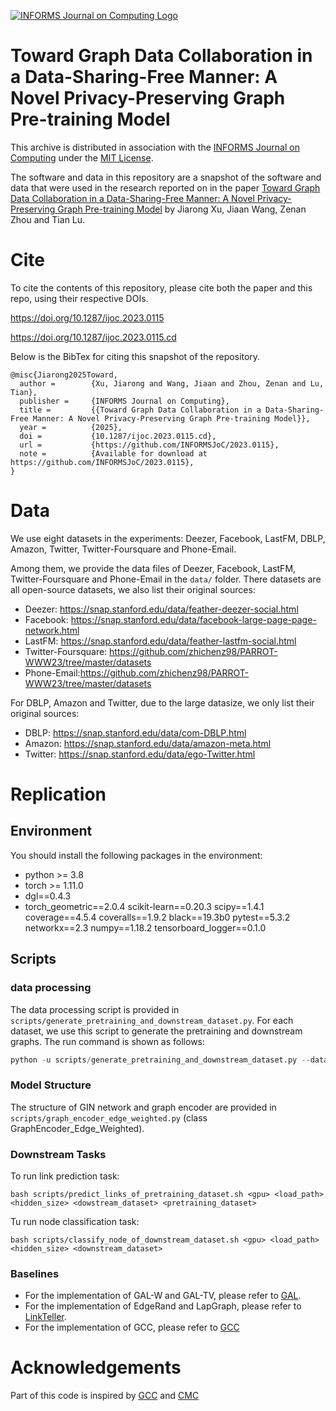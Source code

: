 [![INFORMS Journal on Computing Logo](https://INFORMSJoC.github.io/logos/INFORMS_Journal_on_Computing_Header.jpg)](https://pubsonline.informs.org/journal/ijoc)

# Toward Graph Data Collaboration in a Data-Sharing-Free Manner: A Novel Privacy-Preserving Graph Pre-training Model

This archive is distributed in association with the [INFORMS Journal on
Computing](https://pubsonline.informs.org/journal/ijoc) under the [MIT License](LICENSE).

The software and data in this repository are a snapshot of the software and data
that were used in the research reported on in the paper 
[Toward Graph Data Collaboration in a Data-Sharing-Free Manner: A Novel Privacy-Preserving Graph Pre-training Model](https://doi.org/10.1287/ijoc.2023.0115) by Jiarong Xu, Jiaan Wang, Zenan Zhou and Tian Lu.


# Cite
To cite the contents of this repository, please cite both the paper and this repo, using their respective DOIs.

https://doi.org/10.1287/ijoc.2023.0115

https://doi.org/10.1287/ijoc.2023.0115.cd

Below is the BibTex for citing this snapshot of the repository.

```
@misc{Jiarong2025Toward,
  author =        {Xu, Jiarong and Wang, Jiaan and Zhou, Zenan and Lu, Tian},
  publisher =     {INFORMS Journal on Computing},
  title =         {{Toward Graph Data Collaboration in a Data-Sharing-Free Manner: A Novel Privacy-Preserving Graph Pre-training Model}},
  year =          {2025},
  doi =           {10.1287/ijoc.2023.0115.cd},
  url =           {https://github.com/INFORMSJoC/2023.0115},
  note =          {Available for download at https://github.com/INFORMSJoC/2023.0115},
}  
```

# Data

We use eight datasets in the experiments: Deezer, Facebook, LastFM, DBLP, Amazon, Twitter, Twitter-Foursquare and Phone-Email.

Among them, we provide the data files of Deezer, Facebook, LastFM, Twitter-Foursquare and Phone-Email in the `data/` folder. There datasets are all open-source datasets, we also list their original sources:
- Deezer: https://snap.stanford.edu/data/feather-deezer-social.html
- Facebook: https://snap.stanford.edu/data/facebook-large-page-page-network.html
- LastFM: https://snap.stanford.edu/data/feather-lastfm-social.html
- Twitter-Foursquare: https://github.com/zhichenz98/PARROT-WWW23/tree/master/datasets
- Phone-Email:https://github.com/zhichenz98/PARROT-WWW23/tree/master/datasets

For DBLP, Amazon and Twitter, due to the large datasize, we only list their original sources:
- DBLP: https://snap.stanford.edu/data/com-DBLP.html
- Amazon: https://snap.stanford.edu/data/amazon-meta.html
- Twitter: https://snap.stanford.edu/data/ego-Twitter.html


# Replication

## Environment 

You should install the following packages in the environment:
- python >= 3.8
- torch >= 1.11.0
- dgl==0.4.3
- torch_geometric==2.0.4
scikit-learn==0.20.3
scipy==1.4.1
coverage==4.5.4
coveralls==1.9.2
black==19.3b0
pytest==5.3.2
networkx==2.3
numpy==1.18.2
tensorboard_logger==0.1.0

## Scripts

### data processing
The data processing script is provided in `scripts/generate_pretraining_and_downstream_dataset.py`. For each dataset, we use this script to generate the pretraining and downstream graphs. The run command is shown as follows:

```python
python -u scripts/generate_pretraining_and_downstream_dataset.py --dataset [dateset_name]
```

### Model Structure
The structure of GIN network and graph encoder are provided in `scripts/graph_encoder_edge_weighted.py` (class GraphEncoder_Edge_Weighted).

### Downstream Tasks

To run link prediction task:
```
bash scripts/predict_links_of_pretraining_dataset.sh <gpu> <load_path> <hidden_size> <dowstream_dataset> <pretraining_dataset>
```

Tu run node classification task:
```
bash scripts/classify_node_of_downstream_dataset.sh <gpu> <load_path> <hidden_size> <downstream_dataset>
```


### Baselines
- For the implementation of GAL-W and GAL-TV, please refer to [GAL](https://github.com/liaopeiyuan/GAL).
- For the implementation of EdgeRand and LapGraph, please refer to [LinkTeller](https://github.com/AI-secure/LinkTeller).
- For the implementation of GCC, please refer to [GCC](https://github.com/THUDM/GCC)



# Acknowledgements

Part of this code is inspired by [GCC](https://github.com/THUDM/GCC) and [CMC](https://github.com/HobbitLong/CMC)



